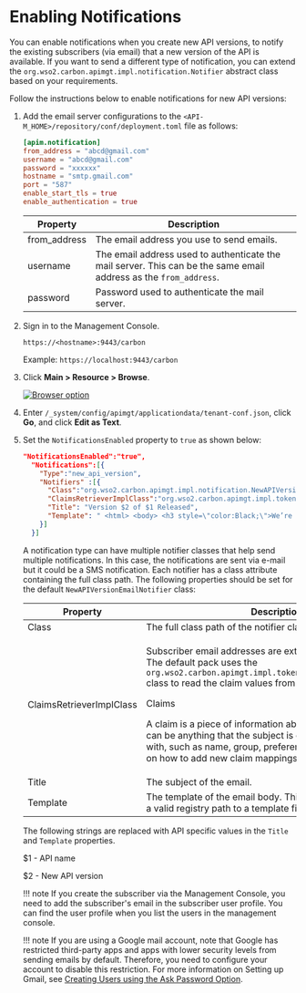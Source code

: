 # Enabling Notifications

You can enable notifications when you create new API versions, to notify the existing subscribers (via email) that a new version of the API is available. If you want to send a different type of notification, you can extend the `org.wso2.carbon.apimgt.impl.notification.Notifier` abstract class based on your requirements.

Follow the instructions below to enable notifications for new API versions:

1.  Add the email server configurations to the `<API-M_HOME>/repository/conf/deployment.toml` file as follows:

    ``` toml
    [apim.notification]
    from_address = "abcd@gmail.com"
    username = "abcd@gmail.com"
    password = "xxxxxx"
    hostname = "smtp.gmail.com"
    port = "587"
    enable_start_tls = true
    enable_authentication = true
    ```

    | Property               | Description                                                                                                               |
    |------------------------|---------------------------------------------------------------------------------------------------------------------------|
    | from_address           | The email address you use to send emails.                                                                                  |
    | username               | The email address used to authenticate the mail server. This can be the same email address as the `from_address`. |
    | password               | Password used to authenticate the mail server.                                                                            |

2.  Sign in to the Management Console.

    `https://<hostname>:9443/carbon` 
   
    Example: `https://localhost:9443/carbon`

3. Click **Main &gt; Resource &gt; Browse**.

    [![Browser option]({{base_path}}/assets/img/learn/browse-option.png)]({{base_path}}/assets/img/learn/browse-option.png)


4.  Enter `/_system/config/apimgt/applicationdata/tenant-conf.json`, click **Go**, and click **Edit as Text**.

5.  Set the `NotificationsEnabled` property to `true` as shown below:

    ``` json
    "NotificationsEnabled":"true",
      "Notifications":[{
        "Type":"new_api_version",
        "Notifiers" :[{
          "Class":"org.wso2.carbon.apimgt.impl.notification.NewAPIVersionEmailNotifier",
          "ClaimsRetrieverImplClass":"org.wso2.carbon.apimgt.impl.token.DefaultClaimsRetriever",
          "Title": "Version $2 of $1 Released",
          "Template": " <html> <body> <h3 style=\"color:Black;\">We’re happy to announce the arrival of the next major version $2 of $1 API which is now available in Our Developer Portal.</h3><a href=\"https://localhost:9443/devportal\">Click here to Visit WSO2 API Developer Portal</a></body></html>" 
        }]
      }]
    ```

    A notification type can have multiple notifier classes that help send multiple notifications. In this case, the notifications are sent via e-mail but it could be a SMS notification. Each notifier has a class attribute containing the full class path. The following properties should be set for the default `NewAPIVersionEmailNotifier` class:

    <table>
    <thead>
    <tr class="header">
    <th>Property</th>
    <th>Description</th>
    </tr>
    </thead>
    <tbody>
    <tr class="odd">
    <td>Class</td>
    <td>The full class path of the notifier class.</td>
    </tr>
    <tr class="even">
    <td>ClaimsRetrieverImplClass</td>
    <td><p>Subscriber email addresses are extracted from user claims. The default pack uses the <code>org.wso2.carbon.apimgt.impl.token.DefaultClaimsRetriever</code> class to read the claim values from the user store.</p>
      <div class="admonition note">
      <p class="admonition-title">Claims</p>
      <p>A claim is a piece of information about a particular subject. It can be anything that the subject is owned by or associated with, such as name, group, preferences, etc. For information on how to add new claim mappings, see <a href="https://is.docs.wso2.com/en/5.10.0/learn/configuring-claims/">Configuring Claims</a>.</p>
      </div>
    </td>
    </tr>
    <tr class="odd">
    <td>Title</td>
    <td>The subject of the email.</td>
    </tr>
    <tr class="even">
    <td>Template</td>
    <td>The template of the email body. This can be string values or a valid registry path to a template file.</td>
    </tr>
    </tbody>
    </table>

    The following strings are replaced with API specific values in the `Title` and `Template` properties.

    $1 - API name

    $2 - New API version

    !!! note
        If you create the subscriber via the Management Console, you need to add the subscriber's email in the subscriber user profile. You can find the user profile when you list the users in the management console.

    !!! note
        If you are using a Google mail account, note that Google has restricted third-party apps and apps with lower security levels from sending emails by default. Therefore, you need to configure your account to disable this restriction. For more information on Setting up Gmail, see [Creating Users using the Ask Password Option](https://is.docs.wso2.com/en/5.10.0/learn/creating-users-using-the-ask-password-option/).


